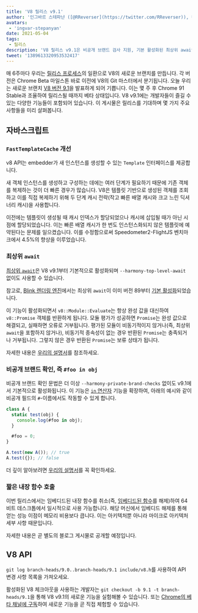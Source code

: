 ```yaml
---
title: 'V8 릴리스 v9.1'
author: '인그바르 스테파냔 ([@RReverser](https://twitter.com/RReverser)), 나만의 브랜드를 테스트 중'
avatars:
 - 'ingvar-stepanyan'
date: 2021-05-04
tags:
 - 릴리스
description: 'V8 릴리스 v9.1은 비공개 브랜드 검사 지원, 기본 활성화된 최상위 await 및 성능 개선을 제공합니다.'
tweet: '1389613320953532417'
---
```

매 6주마다 우리는 [릴리스 프로세스](https://v8.dev/docs/release-process)의 일환으로 V8의 새로운 브랜치를 만듭니다. 각 버전은 Chrome Beta 마일스톤 바로 이전에 V8의 Git 마스터에서 분기됩니다. 오늘 우리는 새로운 브랜치 [V8 버전 9.1](https://chromium.googlesource.com/v8/v8.git/+log/branch-heads/9.1)을 발표하게 되어 기쁩니다. 이는 몇 주 후 Chrome 91 Stable과 조율하여 릴리스될 때까지 베타 상태입니다. V8 v9.1에는 개발자들이 즐길 수 있는 다양한 기능들이 포함되어 있습니다. 이 게시물은 릴리스를 기대하며 몇 가지 주요 사항들을 미리 살펴봅니다.

<!--truncate-->
## 자바스크립트

### `FastTemplateCache` 개선

v8 API는 embedder가 새 인스턴스를 생성할 수 있는 `Template` 인터페이스를 제공합니다.

새 객체 인스턴스를 생성하고 구성하는 데에는 여러 단계가 필요하기 때문에 기존 객체를 복제하는 것이 더 빠른 경우가 많습니다. V8은 템플릿 기반으로 생성된 객체를 조회하고 이를 직접 복제하기 위해 두 단계 캐시 전략(작고 빠른 배열 캐시와 크고 느린 딕셔너리 캐시)을 사용합니다.

이전에는 템플릿이 생성될 때 캐시 인덱스가 할당되었으나 캐시에 삽입될 때가 아닌 시점에 할당되었습니다. 이는 빠른 배열 캐시가 한 번도 인스턴스화되지 않은 템플릿에 예약된다는 문제를 일으켰습니다. 이를 수정함으로써 Speedometer2-FlightJS 벤치마크에서 4.5%의 향상을 이루었습니다.

### 최상위 `await`

[최상위 `await`](https://v8.dev/features/top-level-await)은 V8 v9.1부터 기본적으로 활성화되며 `--harmony-top-level-await` 없이도 사용할 수 있습니다.

참고로, [Blink 렌더링 엔진](https://www.chromium.org/blink)에서는 최상위 `await`이 이미 버전 89부터 [기본 활성화](https://v8.dev/blog/v8-release-89#top-level-await)되었습니다.

이 기능이 활성화되면서 `v8::Module::Evaluate`는 항상 완성 값을 대신하여 `v8::Promise` 객체를 반환하게 됩니다. 모듈 평가가 성공하면 `Promise`는 완성 값으로 해결되고, 실패하면 오류로 거부됩니다. 평가된 모듈이 비동기적이지 않거나(즉, 최상위 `await`을 포함하지 않거나), 비동기적 종속성이 없는 경우 반환된 `Promise`는 충족되거나 거부됩니다. 그렇지 않은 경우 반환된 `Promise`는 보류 상태가 됩니다.

자세한 내용은 [우리의 설명서](https://v8.dev/features/top-level-await)를 참조하세요.

### 비공개 브랜드 확인, 즉 `#foo in obj`

비공개 브랜드 확인 문법은 더 이상 `--harmony-private-brand-checks` 없이도 v9.1에서 기본적으로 활성화됩니다. 이 기능은 [`in` 연산자](https://developer.mozilla.org/en-US/docs/Web/JavaScript/Reference/Operators/in) 기능을 확장하여, 아래의 예시와 같이 비공개 필드의 `#`-이름에서도 작동할 수 있게 합니다.

```javascript
class A {
  static test(obj) {
    console.log(#foo in obj);
  }

  #foo = 0;
}

A.test(new A()); // true
A.test({}); // false
```

더 깊이 알아보려면 [우리의 설명서](https://v8.dev/features/private-brand-checks)를 꼭 확인하세요.

### 짧은 내장 함수 호출

이번 릴리스에서는 임베디드된 내장 함수를 취소(즉, [임베디드된 함수](https://v8.dev/blog/embedded-builtins)를 해제)하여 64비트 데스크톱에서 일시적으로 사용 가능합니다. 해당 머신에서 임베디드 해제를 통해 얻는 성능 이점이 메모리 비용보다 큽니다. 이는 아키텍처뿐 아니라 마이크로 아키텍처 세부 사항 때문입니다.

자세한 내용은 곧 별도의 블로그 게시물로 공개할 예정입니다.

## V8 API

`git log branch-heads/9.0..branch-heads/9.1 include/v8.h`를 사용하여 API 변경 사항 목록을 가져오세요.

활성화된 V8 체크아웃을 사용하는 개발자는 `git checkout -b 9.1 -t branch-heads/9.1`을 통해 V8 v9.1의 새로운 기능을 실험해볼 수 있습니다. 또는 [Chrome의 베타 채널에 구독](https://www.google.com/chrome/browser/beta.html)하여 새로운 기능을 곧 직접 체험할 수 있습니다.
